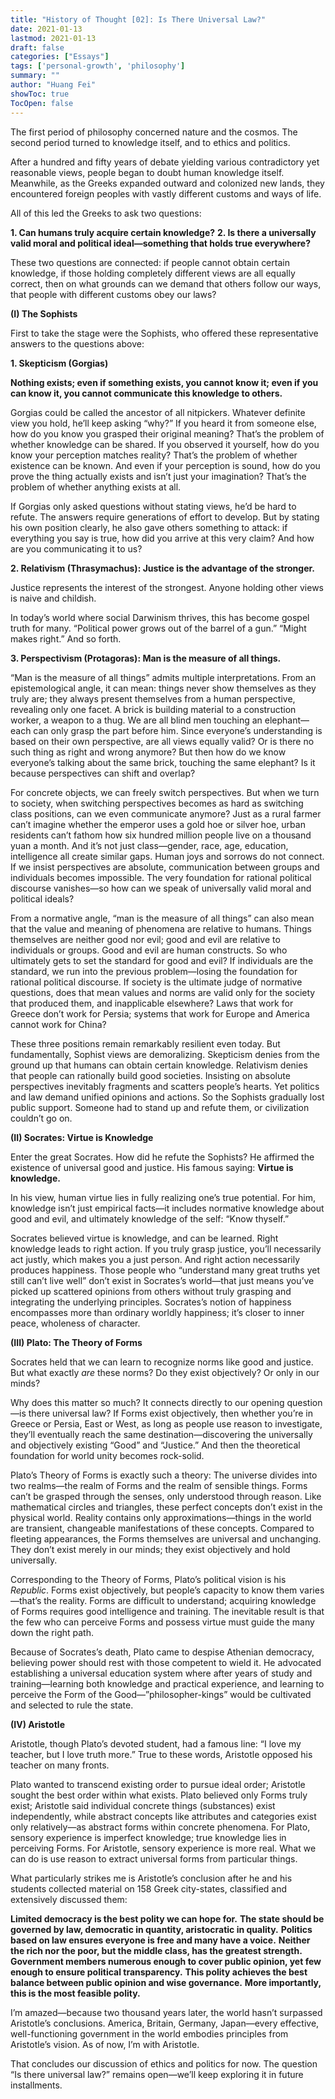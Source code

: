 ```yaml
---
title: "History of Thought [02]: Is There Universal Law?"
date: 2021-01-13
lastmod: 2021-01-13
draft: false
categories: ["Essays"]
tags: ['personal-growth', 'philosophy']
summary: ""
author: "Huang Fei"
showToc: true
TocOpen: false
---
```


The first period of philosophy concerned nature and the cosmos. The second period turned to knowledge itself, and to ethics and politics.

After a hundred and fifty years of debate yielding various contradictory yet reasonable views, people began to doubt human knowledge itself. Meanwhile, as the Greeks expanded outward and colonized new lands, they encountered foreign peoples with vastly different customs and ways of life.

All of this led the Greeks to ask two questions:

**1. Can humans truly acquire certain knowledge?** **2. Is there a universally valid moral and political ideal—something that holds true everywhere?**

These two questions are connected: if people cannot obtain certain knowledge, if those holding completely different views are all equally correct, then on what grounds can we demand that others follow our ways, that people with different customs obey our laws?

**(I) The Sophists**

First to take the stage were the Sophists, who offered these representative answers to the questions above:

**1. Skepticism (Gorgias)**

**Nothing exists; even if something exists, you cannot know it; even if you can know it, you cannot communicate this knowledge to others.**

Gorgias could be called the ancestor of all nitpickers. Whatever definite view you hold, he’ll keep asking “why?” If you heard it from someone else, how do you know you grasped their original meaning? That’s the problem of whether knowledge can be shared. If you observed it yourself, how do you know your perception matches reality? That’s the problem of whether existence can be known. And even if your perception is sound, how do you prove the thing actually exists and isn’t just your imagination? That’s the problem of whether anything exists at all.

If Gorgias only asked questions without stating views, he’d be hard to refute. The answers require generations of effort to develop. But by stating his own position clearly, he also gave others something to attack: if everything you say is true, how did you arrive at this very claim? And how are you communicating it to us?

**2. Relativism (Thrasymachus): Justice is the advantage of the stronger.**

Justice represents the interest of the strongest. Anyone holding other views is naive and childish.

In today’s world where social Darwinism thrives, this has become gospel truth for many. “Political power grows out of the barrel of a gun.” “Might makes right.” And so forth.

**3. Perspectivism (Protagoras): Man is the measure of all things.**

“Man is the measure of all things” admits multiple interpretations. From an epistemological angle, it can mean: things never show themselves as they truly are; they always present themselves from a human perspective, revealing only one facet. A brick is building material to a construction worker, a weapon to a thug. We are all blind men touching an elephant—each can only grasp the part before him. Since everyone’s understanding is based on their own perspective, are all views equally valid? Or is there no such thing as right and wrong anymore? But then how do we know everyone’s talking about the same brick, touching the same elephant? Is it because perspectives can shift and overlap?

For concrete objects, we can freely switch perspectives. But when we turn to society, when switching perspectives becomes as hard as switching class positions, can we even communicate anymore? Just as a rural farmer can’t imagine whether the emperor uses a gold hoe or silver hoe, urban residents can’t fathom how six hundred million people live on a thousand yuan a month. And it’s not just class—gender, race, age, education, intelligence all create similar gaps. Human joys and sorrows do not connect. If we insist perspectives are absolute, communication between groups and individuals becomes impossible. The very foundation for rational political discourse vanishes—so how can we speak of universally valid moral and political ideals?

From a normative angle, “man is the measure of all things” can also mean that the value and meaning of phenomena are relative to humans. Things themselves are neither good nor evil; good and evil are relative to individuals or groups. Good and evil are human constructs. So who ultimately gets to set the standard for good and evil? If individuals are the standard, we run into the previous problem—losing the foundation for rational political discourse. If society is the ultimate judge of normative questions, does that mean values and norms are valid only for the society that produced them, and inapplicable elsewhere? Laws that work for Greece don’t work for Persia; systems that work for Europe and America cannot work for China?

These three positions remain remarkably resilient even today. But fundamentally, Sophist views are demoralizing. Skepticism denies from the ground up that humans can obtain certain knowledge. Relativism denies that people can rationally build good societies. Insisting on absolute perspectives inevitably fragments and scatters people’s hearts. Yet politics and law demand unified opinions and actions. So the Sophists gradually lost public support. Someone had to stand up and refute them, or civilization couldn’t go on.

**(II) Socrates: Virtue is Knowledge**

Enter the great Socrates. How did he refute the Sophists? He affirmed the existence of universal good and justice. His famous saying: **Virtue is knowledge.**

In his view, human virtue lies in fully realizing one’s true potential. For him, knowledge isn’t just empirical facts—it includes normative knowledge about good and evil, and ultimately knowledge of the self: “Know thyself.”

Socrates believed virtue is knowledge, and can be learned. Right knowledge leads to right action. If you truly grasp justice, you’ll necessarily act justly, which makes you a just person. And right action necessarily produces happiness. Those people who “understand many great truths yet still can’t live well” don’t exist in Socrates’s world—that just means you’ve picked up scattered opinions from others without truly grasping and integrating the underlying principles. Socrates’s notion of happiness encompasses more than ordinary worldly happiness; it’s closer to inner peace, wholeness of character.

**(III) Plato: The Theory of Forms**

Socrates held that we can learn to recognize norms like good and justice. But what exactly *are* these norms? Do they exist objectively? Or only in our minds?

Why does this matter so much? It connects directly to our opening question—is there universal law? If Forms exist objectively, then whether you’re in Greece or Persia, East or West, as long as people use reason to investigate, they’ll eventually reach the same destination—discovering the universally and objectively existing “Good” and “Justice.” And then the theoretical foundation for world unity becomes rock-solid.

Plato’s Theory of Forms is exactly such a theory: The universe divides into two realms—the realm of Forms and the realm of sensible things. Forms can’t be grasped through the senses, only understood through reason. Like mathematical circles and triangles, these perfect concepts don’t exist in the physical world. Reality contains only approximations—things in the world are transient, changeable manifestations of these concepts. Compared to fleeting appearances, the Forms themselves are universal and unchanging. They don’t exist merely in our minds; they exist objectively and hold universally.

Corresponding to the Theory of Forms, Plato’s political vision is his *Republic*. Forms exist objectively, but people’s capacity to know them varies—that’s the reality. Forms are difficult to understand; acquiring knowledge of Forms requires good intelligence and training. The inevitable result is that the few who can perceive Forms and possess virtue must guide the many down the right path.

Because of Socrates’s death, Plato came to despise Athenian democracy, believing power should rest with those competent to wield it. He advocated establishing a universal education system where after years of study and training—learning both knowledge and practical experience, and learning to perceive the Form of the Good—”philosopher-kings” would be cultivated and selected to rule the state.

**(IV) Aristotle**

Aristotle, though Plato’s devoted student, had a famous line: “I love my teacher, but I love truth more.” True to these words, Aristotle opposed his teacher on many fronts.

Plato wanted to transcend existing order to pursue ideal order; Aristotle sought the best order within what exists. Plato believed only Forms truly exist; Aristotle said individual concrete things (substances) exist independently, while abstract concepts like attributes and categories exist only relatively—as abstract forms within concrete phenomena. For Plato, sensory experience is imperfect knowledge; true knowledge lies in perceiving Forms. For Aristotle, sensory experience is more real. What we can do is use reason to extract universal forms from particular things.

What particularly strikes me is Aristotle’s conclusion after he and his students collected material on 158 Greek city-states, classified and extensively discussed them:

**Limited democracy is the best polity we can hope for.** **The state should be governed by law, democratic in quantity, aristocratic in quality.** **Politics based on law ensures everyone is free and many have a voice.** **Neither the rich nor the poor, but the middle class, has the greatest strength.** **Government members numerous enough to cover public opinion, yet few enough to ensure political transparency.** **This polity achieves the best balance between public opinion and wise governance.** **More importantly, this is the most feasible polity.**

I’m amazed—because two thousand years later, the world hasn’t surpassed Aristotle’s conclusions. America, Britain, Germany, Japan—every effective, well-functioning government in the world embodies principles from Aristotle’s vision. As of now, I’m with Aristotle.

That concludes our discussion of ethics and politics for now. The question “Is there universal law?” remains open—we’ll keep exploring it in future installments.
